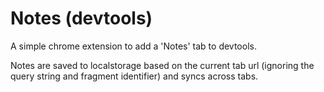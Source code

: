 # Notes (devtools)

A simple chrome extension to add a 'Notes' tab to devtools.

Notes are saved to localstorage based on the current tab url (ignoring the query string and fragment identifier) and syncs across tabs.
